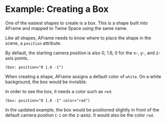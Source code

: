 # Example: Creating a Box

One of the easiest shapes to create is a box. This is a shape built into AFrame and mapped to Twine Space using the same name.

Like all shapes, AFrame needs to know where to place the shape in the scene, a `position` attribute.

By default, the starting camera position is also 0, 1.6, 0 for the x-, y-, and z-axis points.

```twee
(box: position="0 1.6 -1")
```

When creating a shape, AFrame assigns a default color of `white`. On a white background, the box would be invisible.

In order to see the box, it needs a color such as `red`:

```twee
(box: position="0 1.6 -1" color="red")
```

In the updated example, the box would be positioned slightly in front of the default camera position (`-1` on the z-axis). It would also be the color `red`.
